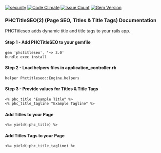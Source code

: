 [![security](https://hakiri.io/github/PHCNetworks/phc-titleseo/master.svg)](https://hakiri.io/github/PHCNetworks/phc-titleseo/master)
[![Code Climate](https://codeclimate.com/github/PHCNetworks/phc-titleseo/badges/gpa.svg)](https://codeclimate.com/github/PHCNetworks/phc-titleseo)
[![Issue Count](https://codeclimate.com/github/PHCNetworks/phc-titleseo/badges/issue_count.svg)](https://codeclimate.com/github/PHCNetworks/phc-titleseo)
[![Gem Version](https://badge.fury.io/rb/phctitleseo.svg)](https://badge.fury.io/rb/phctitleseo)

### PHCTitleSEO(2) (Page SEO, Titles & Title Tags) Documentation
PHCTitleseo adds dynamic title and title tags to your rails app. 
  
#### Step 1 - Add PHCTitleSEO to your gemfile  
  
	gem 'phctitleseo', '~> 3.0'
	bundle exec install
	
#### Step 2 - Load helpers files in application_controller.rb  
  
	helper Phctitleseo::Engine.helpers
	
#### Step 3 - Provide values for Titles & Title Tags
  
  	<% phc_title "Example Title" %>
	<% phc_title_tagline "Example Tagline" %>
  
#### Add Titles to your Page 
  
	<%= yield(:phc_title) %>
  
#### Add Titles Tags to your Page 
  
	<%= yield(:phc_title_tagline) %>
  